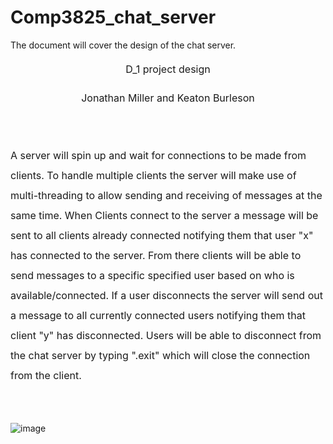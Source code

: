 # Comp3825_chat_server
The document will cover the design of the chat server.

<body lang=EN-US style='tab-interval:.5in;word-wrap:break-word'>

<div class=WordSection1>

<p class=MsoNormal align=center style='text-align:center;line-height:200%'><span
style='font-size:12.0pt;line-height:200%'>D_1 project design<o:p></o:p></span></p>

<p class=MsoNormal align=center style='text-align:center;line-height:200%'><span
style='font-size:12.0pt;line-height:200%'>Jonathan Miller and Keaton Burleson<o:p></o:p></span></p>

<p class=MsoNormal align=center style='text-align:center;line-height:200%'><span
style='font-size:12.0pt;line-height:200%'><o:p>&nbsp;</o:p></span></p>

<p class=MsoNormal style='line-height:200%'><span style='font-size:12.0pt;
line-height:200%'>A server will spin up and wait for connections to be made
from clients. To handle multiple clients the server will make use of multi-threading
to allow sending and receiving of messages at the same time. When Clients
connect to the server a message will be sent to all clients already connected
notifying them that user &quot;x&quot; has connected to the server. From there
clients will be able to send messages to a specific specified user based on who
is available/connected. If a user disconnects the server will send out a
message to all currently connected users notifying them that client
&quot;y&quot; has disconnected. Users will be able to disconnect from the chat
server by typing <span class=GramE>&quot;.exit</span>&quot; which will close
the connection from the client.<o:p></o:p></span></p>

<p class=MsoNormal style='text-indent:.5in;line-height:200%'><span
style='font-size:12.0pt;line-height:200%'><o:p>&nbsp;</o:p></span></p>

  ![image](https://user-images.githubusercontent.com/91217608/135722432-0fb39f8e-60f6-4757-a109-d201c9fa7897.png)
